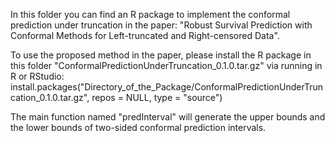 In this folder you can find an R package to implement the conformal prediction under truncation
in the paper: "Robust Survival Prediction with Conformal Methods for Left-truncated and Right-censored Data".

To use the proposed method in the paper, please install the R package in this folder "ConformalPredictionUnderTruncation_0.1.0.tar.gz" via running in R or RStudio: install.packages("Directory_of_the_Package/ConformalPredictionUnderTruncation_0.1.0.tar.gz", repos = NULL, type = "source")

The main function named "predInterval" will generate the upper bounds and the lower bounds of two-sided conformal prediction intervals.
